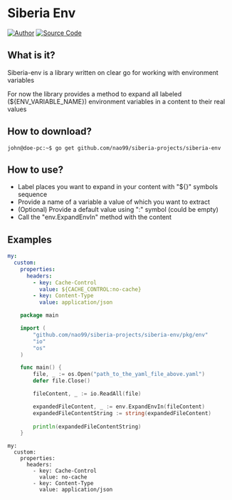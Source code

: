 Siberia Env
=================

[![Author](https://img.shields.io/badge/author-@nao99-green.svg)](https://github.com/nao99)
[![Source Code](https://img.shields.io/badge/source-siberia_env/main-blue.svg)](https://github.com/nao99/siberia-projects/tree/main/siberia-env)

## What is it?
Siberia-env is a library written on clear go for working with environment variables

For now the library provides a method to expand all labeled (${ENV_VARIABLE_NAME})
environment variables in a content to their real values

## How to download?

```console
john@doe-pc:~$ go get github.com/nao99/siberia-projects/siberia-env
```

## How to use?
 - Label places you want to expand in your content with "${}" symbols sequence
 - Provide a name of a variable a value of which you want to extract
 - (Optional) Provide a default value using ":" symbol (could be empty)
 - Call the "env.ExpandEnvIn" method with the content

## Examples
```yaml
my:
  custom:
    properties:
      headers:
        - key: Cache-Control
          value: ${CACHE_CONTROL:no-cache}
        - key: Content-Type
          value: application/json
```

```go
    package main

    import (
		"github.com/nao99/siberia-projects/siberia-env/pkg/env"
		"io"
		"os"
    )

    func main() {
		file, _ := os.Open("path_to_the_yaml_file_above.yaml")
		defer file.Close()

		fileContent, _ := io.ReadAll(file)

		expandedFileContent, _ := env.ExpandEnvIn(fileContent)
		expandedFileContentString := string(expandedFileContent)
		
		println(expandedFileContentString)
    }
```

```console
my:
  custom:
    properties:
      headers:
        - key: Cache-Control
          value: no-cache
        - key: Content-Type
          value: application/json
```
